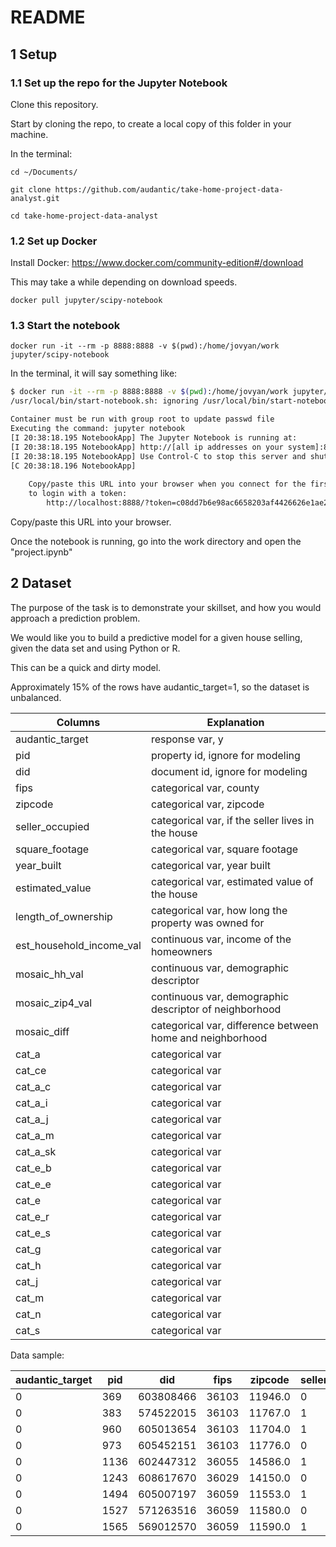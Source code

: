 # README


## 1 Setup

### 1.1 Set up the repo for the Jupyter Notebook

Clone this repository.

Start by cloning the repo, to create a local copy of this folder in your machine.

In the terminal:

```
cd ~/Documents/

git clone https://github.com/audantic/take-home-project-data-analyst.git

cd take-home-project-data-analyst
```

### 1.2 Set up Docker

Install Docker: https://www.docker.com/community-edition#/download


This may take a while depending on download speeds.

```
docker pull jupyter/scipy-notebook
```

### 1.3 Start the notebook

```
docker run -it --rm -p 8888:8888 -v $(pwd):/home/jovyan/work jupyter/scipy-notebook
```

In the terminal, it will say something like:

```bash
$ docker run -it --rm -p 8888:8888 -v $(pwd):/home/jovyan/work jupyter/scipy-notebook
/usr/local/bin/start-notebook.sh: ignoring /usr/local/bin/start-notebook.d/*

Container must be run with group root to update passwd file
Executing the command: jupyter notebook
[I 20:38:18.195 NotebookApp] The Jupyter Notebook is running at:
[I 20:38:18.195 NotebookApp] http://[all ip addresses on your system]:8888/?token=c08dd7b6e98ac6658203af4426626e1ae2514cdb8c60c864
[I 20:38:18.195 NotebookApp] Use Control-C to stop this server and shut down all kernels (twice to skip confirmation).
[C 20:38:18.196 NotebookApp] 
    
    Copy/paste this URL into your browser when you connect for the first time,
    to login with a token:
        http://localhost:8888/?token=c08dd7b6e98ac6658203af4426626e1ae2514cdb8c60c864
```

Copy/paste this URL into your browser.

Once the notebook is running, go into the work directory and open the "project.ipynb"



## 2 Dataset

The purpose of the task is to demonstrate your skillset, and how you would approach a prediction problem.

We would like you to build a predictive model for a given house selling, given the data set and using Python or R.

This can be a quick and dirty model.

Approximately 15% of the rows have audantic_target=1, so the dataset is unbalanced.

Columns | Explanation
--------|-------------
audantic_target | response var, y
pid | property id, ignore for modeling
did | document id, ignore for modeling
fips | categorical var, county
zipcode | categorical var, zipcode
seller_occupied | categorical var, if the seller lives in the house
square_footage | categorical var, square footage
year_built | categorical var, year built
estimated_value | categorical var, estimated value of the house
length_of_ownership | categorical var, how long the property was owned for
est_household_income_val | continuous var, income of the homeowners
mosaic_hh_val | continuous var, demographic descriptor
mosaic_zip4_val | continuous var, demographic descriptor of neighborhood
mosaic_diff | categorical var, difference between home and neighborhood
cat_a | categorical var
cat_ce | categorical var
cat_a_c | categorical var
cat_a_i | categorical var
cat_a_j | categorical var
cat_a_m | categorical var
cat_a_sk | categorical var
cat_e_b | categorical var
cat_e_e | categorical var
cat_e | categorical var
cat_e_r | categorical var
cat_e_s | categorical var
cat_g | categorical var
cat_h | categorical var
cat_j | categorical var
cat_m | categorical var
cat_n | categorical var
cat_s | categorical var


Data sample:

audantic_target|pid|did|fips|zipcode|seller_occupied|square_footage|year_built|estimated_value|length_of_ownership|est_household_income_val|mosaic_hh_val|mosaic_zip4_val|mosaic_diff|cat_a|cat_ce|cat_a_c|cat_a_i|cat_a_j|cat_a_m|cat_a_sk|cat_e_b|cat_e_e|cat_e|cat_e_r|cat_e_s|cat_g|cat_h|cat_j|cat_m|cat_n|cat_s
-|-|-|-|-|-|-|-|-|-|-|-|-|-|-|-|-|-|-|-|-|-|-|-|-|-|-|-|-|-|-|-
0|369|603808466|36103|11946.0|0|1260|1997|418000|13.0294|0|72|13|-59|0.0|0.0|0.0|0.0|0.0|0.0|0.0|0.0|0.0|0.0|0.0|0.0|0.0|0.0|0.0|0.0|0.0|0.0
0|383|574522015|36103|11767.0|1|0|0|301000|10.7515|87500|11|16|5|0.0|1.0|0.0|0.0|0.0|0.0|0.0|0.0|0.0|0.0|0.0|0.0|0.0|0.0|0.0|0.0|0.0|0.0
0|960|605013654|36103|11704.0|1|0|0|263000|9.7029|137500|22|18|-4|1.0|1.0|0.0|0.0|0.0|0.0|0.0|0.0|0.0|0.0|0.0|0.0|0.0|0.0|0.0|0.0|0.0|0.0
0|973|605452151|36103|11776.0|0|0|0|412000|20.0|225000|17|16|-1|0.0|0.0|0.0|0.0|0.0|0.0|0.0|0.0|0.0|0.0|0.0|0.0|0.0|0.0|0.0|0.0|0.0|0.0
0|1136|602447312|36055|14586.0|1|1363|2000|172000|5.0021|62500|15|15|0|0.0|0.0|0.0|0.0|0.0|0.0|0.0|0.0|0.0|0.0|0.0|0.0|0.0|0.0|0.0|0.0|0.0|0.0
0|1243|608617670|36029|14150.0|0|1640|1939|114000|13.473|62500|66|66|0|0.0|0.0|0.0|0.0|0.0|0.0|0.0|0.0|0.0|0.0|0.0|0.0|0.0|0.0|0.0|0.0|0.0|0.0
0|1494|605007197|36059|11553.0|1|1344|1957|397000|11.3402|87500|18|18|0|0.0|0.0|0.0|0.0|0.0|0.0|0.0|0.0|0.0|0.0|0.0|0.0|0.0|0.0|0.0|0.0|0.0|0.0
0|1527|571263516|36059|11580.0|0|907|1953|370000|4.3094|300000|10|10|0|0.0|0.0|0.0|0.0|0.0|0.0|0.0|0.0|0.0|0.0|0.0|0.0|0.0|0.0|0.0|0.0|0.0|0.0
0|1565|569012570|36059|11590.0|1|1165|1958|401000|0.2053|112500|18|18|0|0.0|0.0|0.0|0.0|0.0|0.0|0.0|0.0|0.0|0.0|0.0|0.0|0.0|0.0|0.0|0.0|0.0|0.0